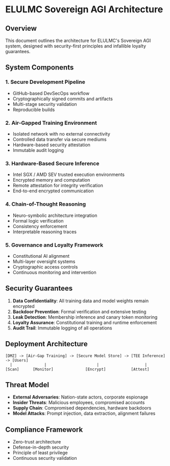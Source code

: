 # ELULMC Sovereign AGI Architecture

## Overview

This document outlines the architecture for ELULMC's Sovereign AGI system, designed with security-first principles and infallible loyalty guarantees.

## System Components

### 1. Secure Development Pipeline
- GitHub-based DevSecOps workflow
- Cryptographically signed commits and artifacts
- Multi-stage security validation
- Reproducible builds

### 2. Air-Gapped Training Environment
- Isolated network with no external connectivity
- Controlled data transfer via secure mediums
- Hardware-based security attestation
- Immutable audit logging

### 3. Hardware-Based Secure Inference
- Intel SGX / AMD SEV trusted execution environments
- Encrypted memory and computation
- Remote attestation for integrity verification
- End-to-end encrypted communication

### 4. Chain-of-Thought Reasoning
- Neuro-symbolic architecture integration
- Formal logic verification
- Consistency enforcement
- Interpretable reasoning traces

### 5. Governance and Loyalty Framework
- Constitutional AI alignment
- Multi-layer oversight systems
- Cryptographic access controls
- Continuous monitoring and intervention

## Security Guarantees

1. **Data Confidentiality**: All training data and model weights remain encrypted
2. **Backdoor Prevention**: Formal verification and extensive testing
3. **Leak Detection**: Membership inference and canary token monitoring
4. **Loyalty Assurance**: Constitutional training and runtime enforcement
5. **Audit Trail**: Immutable logging of all operations

## Deployment Architecture

```
[DMZ] -> [Air-Gap Training] -> [Secure Model Store] -> [TEE Inference] -> [Users]
  |              |                      |                    |
[Scan]      [Monitor]              [Encrypt]           [Attest]
```

## Threat Model

- **External Adversaries**: Nation-state actors, corporate espionage
- **Insider Threats**: Malicious employees, compromised accounts
- **Supply Chain**: Compromised dependencies, hardware backdoors
- **Model Attacks**: Prompt injection, data extraction, alignment failures

## Compliance Framework

- Zero-trust architecture
- Defense-in-depth security
- Principle of least privilege
- Continuous security validation